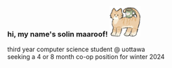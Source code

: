 <h3 align="left"> hi, my name's solin maaroof! <img src="linesticker.png" width="70" height="70" />
</h3>
<p align="left">third year computer science student @ uottawa <br> seeking a 4 or 8 month co-op position for winter 2024</br>
